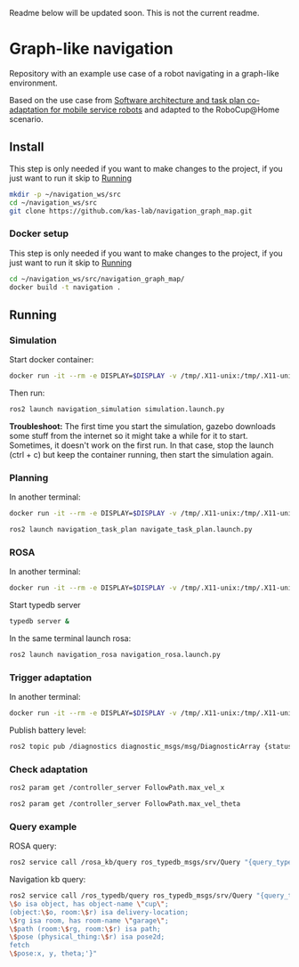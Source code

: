 Readme below will be updated soon. This is not the current readme.


# Graph-like navigation
Repository with an example use case of a robot navigating in a graph-like environment.

Based on the use case from [Software architecture and task plan co-adaptation for mobile service robots](https://dl.acm.org/doi/pdf/10.1145/3387939.3391591) and adapted to the RoboCup@Home scenario.

## Install

This step is only needed if you want to make changes to the project, if you just want to run it skip to [Running](##Running)

```Bash
mkdir -p ~/navigation_ws/src
cd ~/navigation_ws/src
git clone https://github.com/kas-lab/navigation_graph_map.git
```

### Docker setup

This step is only needed if you want to make changes to the project, if you just want to run it skip to [Running](##Running)
```Bash
cd ~/navigation_ws/src/navigation_graph_map/
docker build -t navigation .
```

## Running

### Simulation

Start docker container:
```Bash
docker run -it --rm -e DISPLAY=$DISPLAY -v /tmp/.X11-unix:/tmp/.X11-unix:ro ghcr.io/kas-lab/navigation_graph_map:main
```

Then run:
```Bash
ros2 launch navigation_simulation simulation.launch.py
```

**Troubleshoot:** The first time you start the simulation, gazebo downloads some stuff from the internet so it might take a while for it to start. Sometimes, it doesn't work on the first run. In that case, stop the launch (ctrl + c) but keep the container running, then start the simulation again.

### Planning

In another terminal:
```Bash
docker run -it --rm -e DISPLAY=$DISPLAY -v /tmp/.X11-unix:/tmp/.X11-unix:ro ghcr.io/kas-lab/navigation_graph_map:main
```

```Bash
ros2 launch navigation_task_plan navigate_task_plan.launch.py
```

### ROSA

In another terminal:
```Bash
docker run -it --rm -e DISPLAY=$DISPLAY -v /tmp/.X11-unix:/tmp/.X11-unix:ro ghcr.io/kas-lab/navigation_graph_map:main
```

Start typedb server
```Bash
typedb server &
```

In the same terminal launch rosa:
```Bash
ros2 launch navigation_rosa navigation_rosa.launch.py
```

### Trigger adaptation
In another terminal:
```Bash
docker run -it --rm -e DISPLAY=$DISPLAY -v /tmp/.X11-unix:/tmp/.X11-unix:ro ghcr.io/kas-lab/navigation_graph_map:main
```

Publish battery level:
```Bash
ros2 topic pub /diagnostics diagnostic_msgs/msg/DiagnosticArray {status:['{message: "QA status", values:[{key: battery, value: 0.5}]}']}
```

### Check adaptation

```Bash
ros2 param get /controller_server FollowPath.max_vel_x
```

```Bash
ros2 param get /controller_server FollowPath.max_vel_theta
```

### Query example

ROSA query:
```Bash
ros2 service call /rosa_kb/query ros_typedb_msgs/srv/Query "{query_type: 'fetch', query: 'match \$b isa QualityAttribute, has attribute-name \"battery\"; fetch \$b:attribute;'}"
```

Navigation kb query:
```Bash
ros2 service call /ros_typedb/query ros_typedb_msgs/srv/Query "{query_type: 'fetch', query: 'match
\$o isa object, has object-name \"cup\";
(object:\$o, room:\$r) isa delivery-location;
\$rg isa room, has room-name \"garage\";
\$path (room:\$rg, room:\$r) isa path;
\$pose (physical_thing:\$r) isa pose2d;
fetch
\$pose:x, y, theta;'}"
```

